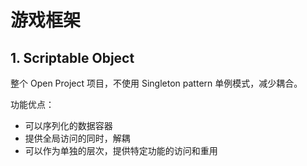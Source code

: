# 游戏框架

## 1. Scriptable Object

整个 Open Project 项目，不使用 Singleton pattern 单例模式，减少耦合。

功能优点：

* 可以序列化的数据容器
* 提供全局访问的同时，解耦
* 可以作为单独的层次，提供特定功能的访问和重用